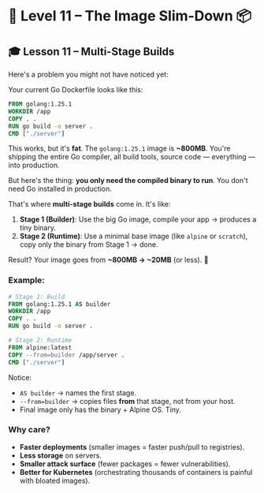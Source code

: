 # 🎯 Level 11 – The Image Slim-Down 📦

## 🎓 Lesson 11 – Multi-Stage Builds

Here's a problem you might not have noticed yet:

Your current Go Dockerfile looks like this:

```dockerfile
FROM golang:1.25.1
WORKDIR /app
COPY . .
RUN go build -o server .
CMD ["./server"]
```

This works, but it's **fat**. The `golang:1.25.1` image is **~800MB**. You're shipping the entire Go compiler, all build tools, source code — everything — into production. 

But here's the thing: **you only need the compiled binary to run**. You don't need Go installed in production.

That's where **multi-stage builds** come in. It's like:

1. **Stage 1 (Builder)**: Use the big Go image, compile your app → produces a tiny binary.
2. **Stage 2 (Runtime)**: Use a minimal base image (like `alpine` or `scratch`), copy only the binary from Stage 1 → done.

Result? Your image goes from **~800MB → ~20MB** (or less). 🚀

### Example:

```dockerfile
# Stage 1: Build
FROM golang:1.25.1 AS builder
WORKDIR /app
COPY . .
RUN go build -o server .

# Stage 2: Runtime
FROM alpine:latest
COPY --from=builder /app/server .
CMD ["./server"]
```

Notice:
- `AS builder` → names the first stage.
- `--from=builder` → copies files **from** that stage, not from your host.
- Final image only has the binary + Alpine OS. Tiny.

### Why care?

- **Faster deployments** (smaller images = faster push/pull to registries).
- **Less storage** on servers.
- **Smaller attack surface** (fewer packages = fewer vulnerabilities).
- **Better for Kubernetes** (orchestrating thousands of containers is painful with bloated images).